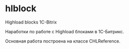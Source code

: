 # hlblock
Highload blocks 1C-Bitrix

Наработки по работе с Highload блоками в 1С-Битрикс.

Основная работа построена на классе CHLReference.
